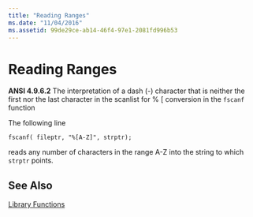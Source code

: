 ```yaml
---
title: "Reading Ranges"
ms.date: "11/04/2016"
ms.assetid: 99de29ce-ab14-46f4-97e1-2081fd996b53
---
```

# Reading Ranges

**ANSI 4.9.6.2** The interpretation of a dash (-) character that is neither the first nor the last character in the scanlist for % [ conversion in the `fscanf` function

The following line

```
fscanf( fileptr, "%[A-Z]", strptr);
```

reads any number of characters in the range A-Z into the string to which `strptr` points.

## See Also

[Library Functions](../c-language/library-functions.md)